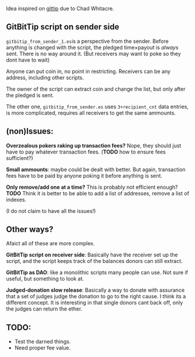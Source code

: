 
Idea inspired on [gittip](http://gittip.com/) due to Chad Whitacre.

## GitBitTip script on sender side
`gitbitip_from_sender_1.es`is a perspective from the sender. Before anything
is changed with the script, the pledged time&times;payout is *always* sent.
There is no way around it.
(But receivers may want to poke so they dont have to wait)

Anyone can put coin in, no point in restricting. Receivers can be any address,
including other scripts.

The owner of the script can extract coin and change the list, but only after the
pledged is sent.

The other one, `gitbitip_from_sender.es` uses `3+recipient_cnt` data entries, is
more complicated, requires all receivers to get the same ammounts.

## (non)Issues:
**Overzealous pokers raking up transaction fees?** Nope, they should just have
to pay whatever transaction fees. (**TODO** how to ensure fees sufficient?)

**Small ammounts**: maybe could be dealt with better. But again, transaction
fees have to be paid by anyone poking it before anything is sent. 

**Only remove/add one at a time?** This is probably not efficient enough?
**TODO** Think it is better to be able to add a list of addresses, remove a 
list of indexes.

(I do not claim to have all the issues!)

## Other ways?
Afaict all of these are more complex.

**GitBitTip script on receiver side**: Basically have the receiver set up the
script, and the script keeps track of the balances donors can still extract.

**GitBitTip as DAO**: like a monolithic scripts many people can use. Not sure if
useful, but something to look at.

**Judged-donation slow release**: Basically a way to donate with assurance that
a set of judges judge the donation to go to the right cause. I think its a 
different concept. It is interesting in that single donors cant back off, only
the judges can return the ether.

## TODO: 
* Test the darned things.
* Need proper fee value.
